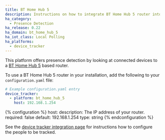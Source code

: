 ```yaml
---
title: BT Home Hub 5
description: Instructions on how to integrate BT Home Hub 5 router into Home Assistant.
ha_category:
  - Presence Detection
ha_release: 0.22
ha_domain: bt_home_hub_5
ha_iot_class: Local Polling
ha_platforms:
  - device_tracker
---
```


This platform offers presence detection by looking at connected devices to a [BT Home Hub 5](https://en.wikipedia.org/wiki/BT_Home_Hub) based router.

To use a BT Home Hub 5 router in your installation, add the following to your `configuration.yaml` file:

```yaml
# Example configuration.yaml entry
device_tracker:
  - platform: bt_home_hub_5
    host: 192.168.1.254
```

{% configuration %}
host:
  description: The IP address of your router.
  required: false
  default: 192.168.1.254
  type: string
{% endconfiguration %}

See the [device tracker integration page](/integrations/device_tracker/) for instructions how to configure the people to be tracked.
